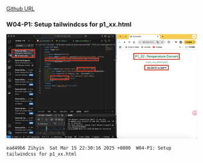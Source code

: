 [Github URL](https://github.com/zihyinhsu/1132-1N-demo-22)

### W04-P1: Setup tailwindcss for p1_xx.html

![alt text](img/p1-1.png)

```
ead49b6 Zihyin  Sat Mar 15 22:30:16 2025 +0800  W04-P1: Setup tailwindcss for p1_xx.html
```
